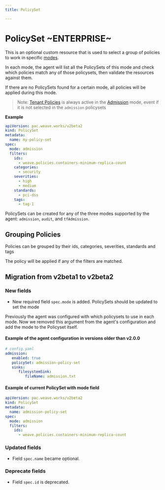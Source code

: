 ```yaml
---
title: PolicySet

---
```




# PolicySet ~ENTERPRISE~

This is an optional custom resource that is used to select a group of policies to work in specific [modes](./weave-policy-profile.md#agent-modes).

In each mode, the agent will list all the PolicySets of this mode and check which policies match any of those policysets, then validate the resources against them.

If there are no PolicySets found for a certain mode, all policies will be applied during this mode.

> Note: [Tenant Policies](./policy.md#tenant-policy) is always active in the [Admission](#admission) mode, event if it is not selected in the `admission` policysets

**Example**
```yaml
apiVersion: pac.weave.works/v2beta2
kind: PolicySet
metadata:
  name: my-policy-set
spec:
  mode: admission
  filters:
    ids:
      - weave.policies.containers-minimum-replica-count
    categories:
      - security
    severities:
      - high
      - medium
    standards:
      - pci-dss
    tags:
      - tag-1
```

PolicySets can be created for any of the three modes supported by the agent: `admission`, `audit`, and `tfAdmission`.


## Grouping Policies

Policies can be grouped by their ids, categories, severities, standards and tags

The policy will be applied if any of the filters are matched.


## Migration from v2beta1 to v2beta2

### New fields
- New required field `spec.mode` is added. PolicySets should be updated to set the mode

Previously the agent was configured with which policysets to use in each mode. Now we removed this argument from the agent's configuration and add the mode to the Policyset itself.

#### Example of the agent configuration in versions older than v2.0.0

```yaml
# config.yaml
admission:
   enabled: true
   policySet: admission-policy-set
   sinks:
      filesystemSink:
         fileName: admission.txt
```

#### Example of current PolicySet with mode field

```yaml
apiVersion: pac.weave.works/v2beta2
kind: PolicySet
metadata:
  name: admission-policy-set
spec:
  mode: admission
  filters:
    ids:
      - weave.policies.containers-minimum-replica-count
```


### Updated fields
- Field `spec.name` became optional.

### Deprecate fields
- Field `spec.id` is deprecated.
